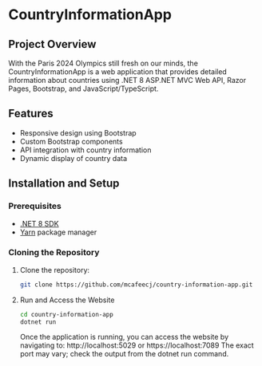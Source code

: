 # CountryInformationApp

## Project Overview
With the Paris 2024 Olympics still fresh on our minds, the CountryInformationApp is a web application that provides detailed information about countries using .NET 8 ASP.NET MVC Web API, Razor Pages, Bootstrap, and JavaScript/TypeScript.

## Features
- Responsive design using Bootstrap
- Custom Bootstrap components
- API integration with country information
- Dynamic display of country data

## Installation and Setup

### Prerequisites
- [.NET 8 SDK](https://dotnet.microsoft.com/download/dotnet/8.0)
- [Yarn](https://yarnpkg.com/getting-started/install) package manager

### Cloning the Repository
1. Clone the repository:
   ```bash
   git clone https://github.com/mcafeecj/country-information-app.git
   ```

   
2. Run and Access the Website
	```bash
	cd country-information-app
	dotnet run
	```
	Once the application is running, you can access the website by navigating to:
	http://localhost:5029 or https://localhost:7089
	The exact port may vary; check the output from the dotnet run command.